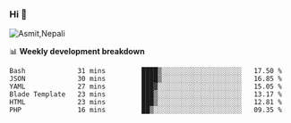 ### Hi 👋

![Asmit,Nepali](https://media.giphy.com/media/L8K62iTDkzGX6/giphy.gif)
<!--
**asmit99nepali/asmit99nepali** is a ✨ _special_ ✨ repository because its `README.md` (this file) appears on your GitHub profile.

Here are some ideas to get you started:

- 🔭 I’m currently working on ...
- 🌱 I’m currently learning ...
- 👯 I’m looking to collaborate on ...
- 🤔 I’m looking for help with ...
- 💬 Ask me about ...
- 📫 How to reach me: ...
- 😄 Pronouns: ...
- ⚡ Fun fact: ...
-->


📊 **Weekly development breakdown**
<!--START_SECTION:waka-->

```text
Bash             31 mins         ████▒░░░░░░░░░░░░░░░░░░░░   17.50 %
JSON             30 mins         ████▒░░░░░░░░░░░░░░░░░░░░   16.85 %
YAML             27 mins         ███▓░░░░░░░░░░░░░░░░░░░░░   15.05 %
Blade Template   23 mins         ███▒░░░░░░░░░░░░░░░░░░░░░   13.17 %
HTML             23 mins         ███▒░░░░░░░░░░░░░░░░░░░░░   12.81 %
PHP              16 mins         ██▒░░░░░░░░░░░░░░░░░░░░░░   09.35 %
```

<!--END_SECTION:waka-->

